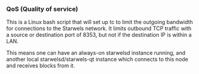 ### QoS (Quality of service) ###

This is a Linux bash script that will set up tc to limit the outgoing bandwidth for connections to the Starwels network. It limits outbound TCP traffic with a source or destination port of 8353, but not if the destination IP is within a LAN.

This means one can have an always-on starwelsd instance running, and another local starwelsd/starwels-qt instance which connects to this node and receives blocks from it.
